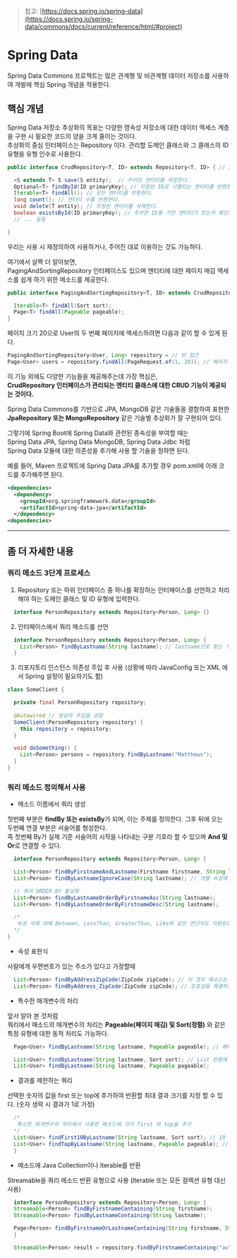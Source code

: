 > 참고: [https://docs.spring.io/spring-data](https://docs.spring.io/spring-data/commons/docs/current/reference/html/#project)
# Spring Data

Spring Data Commons 프로젝트는 많은 관계형 및 비관계형 데이터 저장소를 사용하여 개발에 핵심 Spring 개념을 적용한다.

## 핵심 개념

Spring Data 저장소 추상화의 목표는 다양한 영속성 저장소에 대한 데이터 액세스 계층을 구현 시 필요한 코드의 양을 크게 줄이는 것이다. <br>
추상화의 중심 인터페이스는 Repository 이다. 관리할 도메인 클래스와 그 클래스의 ID 유형을 유형 인수로 사용한다.

```java
public interface CrudRepository<T, ID> extends Repository<T, ID> { // ID는 타입으로 많이 쓴다. (ex Long)

  <S extends T> S save(S entity);  // 주어진 엔티티를 저장한다.   
  Optional<T> findById(ID primaryKey); // 지정된 ID로 식별되는 엔터티를 반환한다.
  Iterable<T> findAll(); // 모든 엔터티를 반환한다.              
  long count(); // 엔터티 수를 반환한다.                       
  void delete(T entity); // 지정된 엔터티를 삭제한다.              
  boolean existsById(ID primaryKey); // 주어진 ID를 가진 엔터티가 있는지 확인한다.
  // ... 등등

}
```
우리는 사용 시 재정의하여 사용하거나, 주어진 대로 이용하는 것도 가능하다. <br>

여기에서 살짝 더 알아보면, <br>
PagingAndSortingRepository 인터페이스도 있으며 엔티티에 대한 페이지 매김 액세스를 쉽게 하기 위한 메소드를 제공한다.

```java
public interface PagingAndSortingRepository<T, ID> extends CrudRepository<T, ID> {

  Iterable<T> findAll(Sort sort);
  Page<T> findAll(Pageable pageable);
}
```

페이지 크기 20으로 User의 두 번째 페이지에 액세스하려면 다음과 같이 할 수 있게 된다.

```java
PagingAndSortingRepository<User, Long> repository = // 빈 접근
Page<User> users = repository.findAll(PageRequest.of(1, 20)); // 페이지 시작은 0 부터
```

이 기능 외에도 다양한 기능들을 제공해주는데 가장 핵심은, <br>
**CrudRepository 인터페이스가 관리되는 엔티티 클래스에 대한 CRUD 기능이 제공되는 것이다.** <br>

Spring Data Commons를 기반으로 JPA, MongoDB 같은 기술들을 결합하여 표현한 <br>
**JpaRepository 또는 MongoRepository** 같은 기술별 추상화가 잘 구현되어 있다. <br>

그렇기에 Spring Boot에 Spring Data와 관련된 종속성을 부여할 때는 <br>
Spring Data JPA, Spring Data MongoDB, Spring Data Jdbc 처럼 <br>
Spring Data 모듈에 대한 의존성을 추가해 사용 할 기술을 정하면 된다. <br>

예를 들어, Maven 프로젝트에 Spring Data JPA를 추가할 경우 pom.xml에 아래 코드를 추가해주면 된다.

```xml
<dependencies>
  <dependency>
    <groupId>org.springframework.data</groupId>
    <artifactId>spring-data-jpa</artifactId>
  </dependency>
<dependencies>
```

-----
## 좀 더 자세한 내용

### 쿼리 메소드 3단계 프로세스

1. Repository 또는 하위 인터페이스 중 하나를 확장하는 인터페이스를 선언하고 처리해야 하는 도메인 클래스 및 ID 유형에 입력한다.

```java
  interface PersonRepository extends Repository<Person, Long> {}
```

2. 인터페이스에서 쿼리 메소드를 선언

```java
  interface PersonRepository extends Repository<Person, Long> {
    List<Person> findByLastname(String lastname); // lastname으로 찾는 기능 추가
  }
```

3. 리포지토리 인스턴스 의존성 주입 후 사용 (상황에 따라 JavaConfig 또는 XML 에서 Spring 설정이 필요하기도 함)

```java
class SomeClient {

  private final PersonRepository repository;
  
  @Autowired // 생성자 주입을 권장
  SomeClient(PersonRepository repository) {
    this.repository = repository;
  }

  void doSomething() {
    List<Person> persons = repository.findByLastname("Matthews");
  }
}
```

### 쿼리 메소드 정의해서 사용

+ 메소드 이름에서 쿼리 생성

첫번째 부분은 **findBy 또는 existsBy**가 되며, 이는 주제를 정의한다. 그후 뒤에 오는 두번째 연결 부분은 서술어를 형성한다. <br>
즉 첫번째 By가 실제 기준 서술어의 시작을 나타내는 구분 기호라 할 수 있으며 **And 및 Or**로 연결할 수 있다.

```java
  interface PersonRepository extends Repository<Person, Long> {

  List<Person> findByFirstnameAndLastname(Firstname firstname, String lastname);
  List<Person> findByLastnameIgnoreCase(String lastname); // 개별 속성에 대해 대/소문자 무시 사용 (모든 속성에 대해 무시할 경우 AllIgnoreCase)

  // 쿼리 ORDER BY 활성화
  List<Person> findByLastnameOrderByFirstnameAsc(String lastname);
  List<Person> findByLastnameOrderByFirstnameDesc(String lastname);

  /*
   속성 식에 대해 Between, LessThan, GreaterThan, Like와 같은 연산자도 지원된다. 
  */
}
```

+ 속성 표현식

사람에게 우편번호가 있는 주소가 있다고 가정할때

```java
  List<Person> findByAddressZipCode(ZipCode zipCode); // 이 경우 메소드는 x.address.zipCode 속성을 순회한다. (모호성에 따라 오류가 나올 수 있다.)
  List<Person> findByAddress_ZipCode(ZipCode zipCode); // 모호성을 해결하고 순회지점을 직접 수동으로 지정할 수 있다.
```

+ 특수한 매개변수의 처리

앞서 알아 본 것처럼 <br>
쿼리에서 매소드의 매개변수의 처리는 **Pageable(페이지 매김) 및 Sort(정렬)** 와 같은 특정 유형에 대한 동적 처리도 가능하다. 

```java
  Page<User> findByLastname(String lastname, Pageable pageable); // 페이징 동적 추가 (Page는 사용 가능한 요소와 페이지의 총 수를 알고 있기에 제공되는 메소드와 함께 사용)

  List<User> findByLastname(String lastname, Sort sort); // List 반환에 정렬만 필요한 경우 메소드에 org.springframework.data.domain.Sort 매개변수를 추가
  List<User> findByLastname(String lastname, Pageable pageable);
```

+ 결과를 제한하는 쿼리

선택한 숫자의 값을 first 또는 top에 추가하여 반환할 최대 결과 크기를 지정 할 수 있다. (숫자 생략 시 결과가 1로 가정)

```java
  /*
   특수한 매개변수의 처리에서 사용한 메소드에 각각 first 와 top을 추가
  */
  List<User> findFirst10ByLastname(String lastname, Sort sort); // 10
  List<User> findTopByLastname(String lastname, Pageable pageable); // 1
  }
```

+ 메소드에 Java Collection이나 lterable를 반환

Streamable을 쿼리 메소드 반환 유형으로 사용 (lterable 또는 모든 컬렉션 유형 대신 사용)

```java
  interface PersonRepository extends Repository<Person, Long> {
  Streamable<Person> findByFirstnameContaining(String firstname);
  Streamable<Person> findByLastnameContaining(String lastname);

  Page<Person> findByFirstnameOrLastnameContaining(String firstname, String lastname, Pageable pageable); // 응용 (페이징 처리와 검색기능 동시 구현)
  }

  Streamable<Person> result = repository.findByFirstnameContaining("av").and(repository.findByLastnameContaining("ea")); 
```
